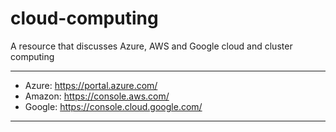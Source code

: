 # cloud-computing

A resource that discusses Azure, AWS and Google cloud and cluster computing  

---

* Azure: https://portal.azure.com/
* Amazon: https://console.aws.com/
* Google: https://console.cloud.google.com/

---
